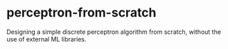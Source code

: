 # perceptron-from-scratch
Designing a simple discrete perceptron algorithm from scratch, without the use of external ML libraries.
